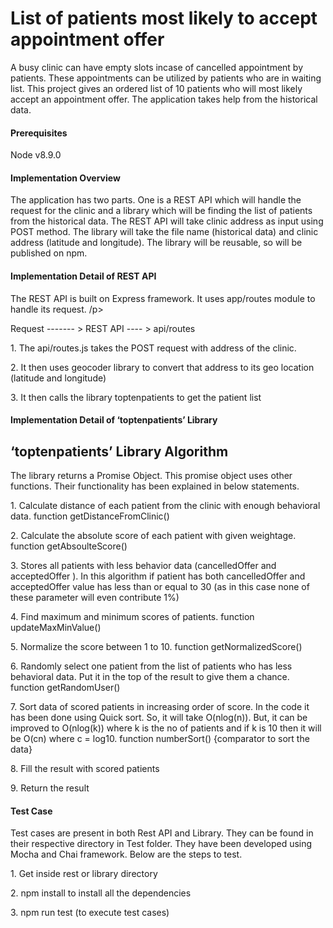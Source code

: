 
<H1> List of patients most likely to accept appointment offer </H1>
A busy clinic can have empty slots incase of cancelled appointment by patients. These appointments can be utilized by patients who are in waiting list. This project gives an ordered list of 10 patients who will most likely accept an appointment offer. The application takes help from the historical data.
<Br>
<H4>Prerequisites </H4>
Node v8.9.0
  <H4> Implementation Overview</H4>
The application has two parts. One is a REST API which will handle the request for the clinic and a library which will be finding the list of patients from the historical data. The REST API will take clinic address as input using POST method. The library will take the file name (historical data) and clinic address (latitude and longitude). The library will be reusable, so will be published on npm.
<H4> Implementation Detail of REST API</H4>
<p> The REST API is built on Express framework. It uses app/routes module to handle its request. /p>
<p>
           Request ------- > REST API ---- >  api/routes
</p>
<p> 
1.	The api/routes.js takes the POST request with address of the clinic. </p>
<p>
2.	It then uses geocoder library to convert that address to its geo location (latitude and longitude)
</p>
<p>
3.	It then calls the library toptenpatients to get the patient list</p>

<H4> Implementation Detail of ‘toptenpatients’ Library</H4>
<H2> ‘toptenpatients’ Library Algorithm</H2>
<p> The library returns a Promise Object. This promise object uses other functions. Their functionality has been explained in below statements.
</p>
<p>
1.	Calculate distance of each patient from the clinic with enough behavioral data.
function getDistanceFromClinic()
</p>
2.	Calculate the absolute score of each patient with given weightage. 
function getAbsoulteScore()
</p>
<p>
3.	Stores all patients with less behavior data (cancelledOffer and acceptedOffer ). In this algorithm if patient has both cancelledOffer and acceptedOffer value has less than or equal to 30 (as in this case none of these parameter will even contribute 1%)

</p>
<p>
4.	Find maximum and minimum scores of patients. 
function updateMaxMinValue()
</p> 
5.	Normalize the score between 1 to 10.
function getNormalizedScore()
 </p>
<p>
6.	Randomly select one patient from the list of patients who has less behavioral data. Put it in the top of the result to give them a chance.
function getRandomUser()
</p>
<p>
7.	Sort data of scored patients in increasing order of score. In the code it has been done using Quick sort. So, it will take O(nlog(n)). But, it can be improved to O(nlog(k)) where k is the no of patients and if k is 10 then it will be O(cn) where c = log10. 
function numberSort() {comparator to sort the data} </p>
<p>
8.	Fill the result with scored patients</p>
<p>
9.	Return the result
</p>
<p>

<H4> Test Case </H4>
Test cases are present in both Rest API and Library. They can be found in their respective directory in Test folder. They have been developed using Mocha and Chai framework.
Below are the steps to test.
<p>
1.	Get inside rest or library directory
</p>
2.	npm install to install all the dependencies  
</p>
<p>
3.	npm run test (to execute test cases)
</p>

